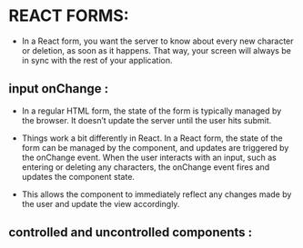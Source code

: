 # REACT FORMS:

+ In a React form, you want the server to know about every new character or deletion, as soon as it happens. That way, your screen will always be in sync with the rest of your application.

## input onChange :

+ In a regular HTML form, the state of the form is typically managed by the browser. It doesn’t update the server until the user hits submit.

+ Things work a bit differently in React. In a React form, the state of the form can be managed by the component, and updates are triggered by the onChange event. When the user interacts with an input, such as entering or deleting any characters, the onChange event fires and updates the component state.

+ This allows the component to immediately reflect any changes made by the user and update the view accordingly.

## controlled and uncontrolled components :